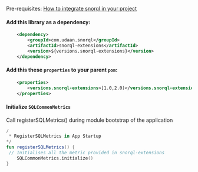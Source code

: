 
Pre-requisites: [How to integrate snorql in your project](#how-to-integrate-snorql-in-your-project)

#### Add this library as a dependency:
```xml
    <dependency>
        <groupId>com.udaan.snorql</groupId>
        <artifactId>snorql-extensions</artifactId>
        <version>${versions.snorql-extensions}</version>
    </dependency>
```

#### Add this these `properties` to your parent `pom`:
```xml
    <properties>
        <versions.snorql-extensions>[1.0,2.0)</versions.snorql-extensions>
    </properties>
```

#### Initialize `SQLCommonMetrics`

Call registerSQLMetrics() during module bootstrap of the application

```kotlin
/
 * RegisterSQLMetrics in App Startup
*/
fun registerSQLMetrics() { 
 // Initialises all the metric provided in snorql-extensions
    SQLCommonMetrics.initialize()
}
```

